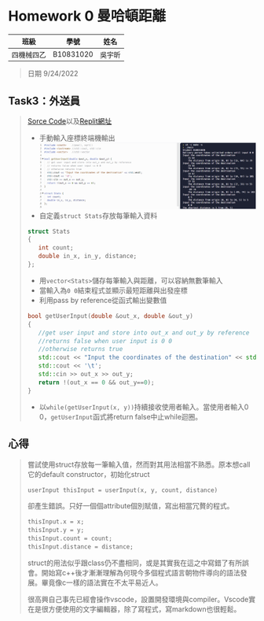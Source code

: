 # Homework 0 曼哈頓距離

| 班級     |    學號   | 姓名    |
| :---:    |   :---:   | :---:  | 
| 四機械四乙| B10831020 | 吳宇昕  |
>日期 9/24/2022
## Task3：外送員
>[Sorce Code](hw0A.cpp)以及[Replit網址](https://replit.com/join/qlsxzvdqlm-b10831020)
>
>* 手動輸入座標終端機輸出
>![外送員終端機輸出](pictures/delivery_person_console_output.png)
> * 自定義```struct Stats```存放每筆輸入資料
> ```c++
>struct Stats
>{
>    int count;
>    double in_x, in_y, distance;
>};
>```
> * 用```vector<Stats>```儲存每筆輸入與距離，可以容納無數筆輸入
> * 當輸入為```0 0```結束程式並顯示最短距離與出發座標
> * 利用pass by reference從函式輸出變數值
> ```c++
> bool getUserInput(double &out_x, double &out_y)
>{
>    //get user input and store into out_x and out_y by reference
>    //returns false when user input is 0 0
>    //otherwise returns true
>    std::cout << "Input the coordinates of the destination" << std::endl;
>    std::cout << '\t';
>    std::cin >> out_x >> out_y;
>    return !(out_x == 0 && out_y==0);
>}
> ```
> * 以```while(getUserInput(x, y))```持續接收使用者輸入。當使用者輸入0 0，```getUserInput```函式將return false中止while迴圈。
## 心得
> 嘗試使用struct存放每一筆輸入值，然而對其用法相當不熟悉。原本想call它的default constructor，初始化struct
> ```c++
> userInput thisInput = userInput(x, y, count, distance)
> ```
> 卻產生錯誤。只好一個個attribute個別賦值，寫出相當冗贅的程式。
> ```c++
> thisInput.x = x;
> thisInput.y = y;
> thisInput.count = count;
> thisInput.distance = distance;
> ```
> struct的用法似乎跟class仍不盡相同，或是其實我在這之中寫錯了有所誤會。開始寫c++後才漸漸理解為何現今多個程式語言朝物件導向的語法發展。畢竟像c一樣的語法實在不太平易近人。
> 
> 很高興自己事先已經會操作vscode，設置開發環境與compiler。Vscode實在是很方便使用的文字編輯器，除了寫程式，寫markdown也很輕鬆。